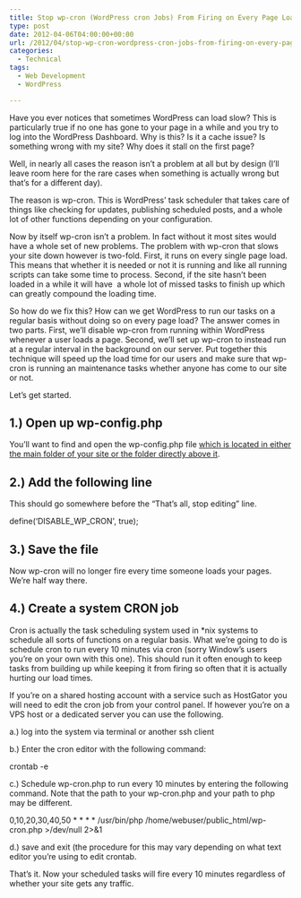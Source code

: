 ```yaml
---
title: Stop wp-cron (WordPress cron Jobs) From Firing on Every Page Load
type: post
date: 2012-04-06T04:00:00+00:00
url: /2012/04/stop-wp-cron-wordpress-cron-jobs-from-firing-on-every-page-load/
categories:
  - Technical
tags:
  - Web Development
  - WordPress

---
```

Have you ever notices that sometimes WordPress can load slow? This is particularly true if no one has gone to your page in a while and you try to log into the WordPress Dashboard. Why is this? Is it a cache issue? Is something wrong with my site? Why does it stall on the first page?

Well, in nearly all cases the reason isn’t a problem at all but by design (I’ll leave room here for the rare cases when something is actually wrong but that’s for a different day).

The reason is wp-cron. This is WordPress’ task scheduler that takes care of things like checking for updates, publishing scheduled posts, and a whole lot of other functions depending on your configuration.

Now by itself wp-cron isn’t a problem. In fact without it most sites would have a whole set of new problems. The problem with wp-cron that slows your site down however is two-fold. First, it runs on every single page load. This means that whether it is needed or not it is running and like all running scripts can take some time to process. Second, if the site hasn’t been loaded in a while it will have &nbsp;a whole lot of missed tasks to finish up which can greatly compound the loading time.

So how do we fix this? How can we get WordPress to run our tasks on a regular basis without doing so on every page load? The answer comes in two parts. First, we’ll disable wp-cron from running within WordPress whenever a user loads a page. Second, we’ll set up wp-cron to instead run at a regular interval in the background on our server. Put together this technique will speed up the load time for our users and make sure that wp-cron is running an maintenance tasks whether anyone has come to our site or not.

Let’s get started.

## 1.) Open up wp-config.php

You’ll want to find and open the wp-config.php file [which is located in either the main folder of your site or the folder directly above it][1].

## 2.) Add the following line

This should go somewhere before the “That’s all, stop editing” line.

define(&#8216;DISABLE\_WP\_CRON', true);

## 3.) Save the file

Now wp-cron will no longer fire every time someone loads your pages. We’re half way there.

## 4.) Create a system CRON job

Cron is actually the task scheduling system used in *nix systems to schedule all sorts of functions on a regular basis. What we’re going to do is schedule cron to run every 10 minutes via cron (sorry Window’s users you’re on your own with this one). This should run it often enough to keep tasks from building up while keeping it from firing so often that it is actually hurting our load times.

If you’re on a shared hosting account with a service such as HostGator you will need to edit the cron job from your control panel. If however you’re on a VPS host or a dedicated server you can use the following.

a.) log into the system via terminal or another ssh client

b.) Enter the cron editor with the following command:

crontab -e

c.) Schedule wp-cron.php to run every 10 minutes by entering the following command. Note that the path to your wp-cron.php and your path to php may be different.

0,10,20,30,40,50 \* \* \* \* /usr/bin/php /home/webuser/public_html/wp-cron.php&nbsp;>/dev/null 2>&1

d.) save and exit (the procedure for this may vary depending on what text editor you’re using to edit crontab.

That’s it. Now your scheduled tasks will fire every 10 minutes regardless of whether your site gets any traffic.

 [1]: /2012/02/one-simple-way-to-secure-wordpress/